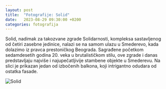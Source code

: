 ```yaml
---
layout: post
title:  "Fotografije: Solid"
date:   2023-08-29 09:30:00 +0200
categories: fotografija
---
```


Solid, nadimak za takozvane zgrade Solidarnosti, kompleksa sastavljenog od četiri zasebne jedinice, nalazi se na samom ulazu u Smederevo, kada dolazimo iz pravca prestoničkog Beograda. Sagrađene početkom sedamdesetih godina 20. veka u brutalističkom stilu, ove zgrade i danas predstavljaju najviše i najupečatljivije stambene objekte u Smederevu. Na slici je prikazan jedan od izbočenih balkona, koji intrigantno odudara od ostatka fasade.

![Solid](/media/230828-182421-7d9293ca-DSC_2655.jpg)
